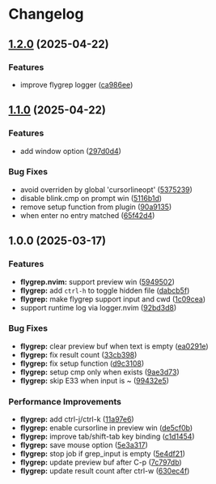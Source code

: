 # Changelog

## [1.2.0](https://github.com/wsdjeg/flygrep.nvim/compare/v1.1.0...v1.2.0) (2025-04-22)


### Features

* improve flygrep logger ([ca986ee](https://github.com/wsdjeg/flygrep.nvim/commit/ca986ee5a7e53129b9047b82a4115fc326cf3870))

## [1.1.0](https://github.com/wsdjeg/flygrep.nvim/compare/v1.0.0...v1.1.0) (2025-04-22)


### Features

* add window option ([297d0d4](https://github.com/wsdjeg/flygrep.nvim/commit/297d0d42f5371a9392c7fdce3fdca42d29d69d66))


### Bug Fixes

* avoid overriden by global 'cursorlineopt' ([5375239](https://github.com/wsdjeg/flygrep.nvim/commit/53752399c4ddcd9209d6479322c773f3a5cf180f))
* disable blink.cmp on prompt win ([5116b1d](https://github.com/wsdjeg/flygrep.nvim/commit/5116b1d9c6147718fd38fc981505a9fd281b296a))
* remove setup function from plugin ([90a9135](https://github.com/wsdjeg/flygrep.nvim/commit/90a91355bb6af207ab0642def32ce5159694c6fc))
* when enter no entry matched ([65f42d4](https://github.com/wsdjeg/flygrep.nvim/commit/65f42d4dc13c1cc861e1dbb7dd47af3d2c07781c))

## 1.0.0 (2025-03-17)


### Features

* **flygrep.nvim:** support preview win ([5949502](https://github.com/wsdjeg/flygrep.nvim/commit/59495029704f57a1e2f9c67dffc960c6abbe6630))
* **flygrep:** add `ctrl-h` to toggle hidden file ([dabcb5f](https://github.com/wsdjeg/flygrep.nvim/commit/dabcb5fb1d98ac94f2188d930238703fb25a6cfc))
* **flygrep:** make flygrep support input and cwd ([1c09cea](https://github.com/wsdjeg/flygrep.nvim/commit/1c09ceaee8c66aa600729f86196f75194baeb369))
* support runtime log via logger.nvim ([92bd3d8](https://github.com/wsdjeg/flygrep.nvim/commit/92bd3d8f035f616bc2611aea5790944f0a71de46))


### Bug Fixes

* **flygrep:** clear preview buf when text is empty ([ea0291e](https://github.com/wsdjeg/flygrep.nvim/commit/ea0291ef480a8be48d22d4c699702fe483efcdb4))
* **flygrep:** fix result count ([33cb398](https://github.com/wsdjeg/flygrep.nvim/commit/33cb39840414a23d305de7587f1d12c957baba26))
* **flygrep:** fix setup function ([d9c3108](https://github.com/wsdjeg/flygrep.nvim/commit/d9c3108f299521fa8823dff4f4d080c20f386a17))
* **flygrep:** setup cmp only when exists ([9ae3d73](https://github.com/wsdjeg/flygrep.nvim/commit/9ae3d7327f285f0cadf8bd10ff07117c590dc34d))
* **flygrep:** skip E33 when input is ~ ([99432e5](https://github.com/wsdjeg/flygrep.nvim/commit/99432e550bf1daace8a1709e006f87254d396622))


### Performance Improvements

* **flygrep:** add ctrl-j/ctrl-k ([11a97e6](https://github.com/wsdjeg/flygrep.nvim/commit/11a97e657a2695dea24ffb7eb854ad198d264146))
* **flygrep:** enable cursorline in preview win ([de5cf0b](https://github.com/wsdjeg/flygrep.nvim/commit/de5cf0b7084125b27a0d521d1c70d8df70d59a68))
* **flygrep:** improve tab/shift-tab key binding ([c1d1454](https://github.com/wsdjeg/flygrep.nvim/commit/c1d14546a187825cb0401a150a1c8b1782ffbd82))
* **flygrep:** save mouse option ([5e3a317](https://github.com/wsdjeg/flygrep.nvim/commit/5e3a317f776b4755130143d6146630f9ccde1e6b))
* **flygrep:** stop job if grep_input is empty ([5e4df21](https://github.com/wsdjeg/flygrep.nvim/commit/5e4df2168060d1e3b77b88fb60dd8dd62340801e))
* **flygrep:** update preview buf after C-p ([7c797db](https://github.com/wsdjeg/flygrep.nvim/commit/7c797db4ef72a7b883ed5651e608ab92909a5146))
* **flygrep:** update result count after ctrl-w ([630ec4f](https://github.com/wsdjeg/flygrep.nvim/commit/630ec4f64cf1301052d2046abb56c6b23ba12d9f))
